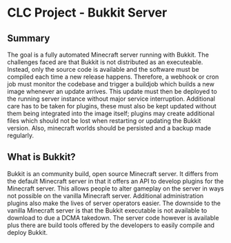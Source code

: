 # CLC Project - Bukkit Server
## Summary
The goal is a fully automated Minecraft server running with Bukkit. The challenges faced are that Bukkit is not distributed as an executeable. 
Instead, only the source code is available and the software must be compiled each time a new release happens. Therefore, a webhook or cron job must monitor the codebase and trigger a buildjob which builds a new image whenever an update arrives.
This update must then be deployed to the running server instance without major service interruption.
Additional care has to be taken for plugins, these must also be kept updated without them being integrated into the image itself; plugins may create additional files which should not be lost when restarting or updating the Bukkit version.
Also, minecraft worlds should be persisted and a backup made regularly.

## What is Bukkit?
Bukkit is an community build, open source Minecraft server. It differs from the default Minecraft server in that it offers an API to develop plugins for the Minecraft server.
This allows people to alter gameplay on the server in ways not possible on the vanilla Minecraft server.
Additional administration plugins also make the lives of server operators easier.
The downside to the vanilla Minecraft server is that the Bukkit executable is not available to download to due a DCMA takedown. The server code however is available plus there are build tools offered by the developers to easily compile and deploy Bukkit.

